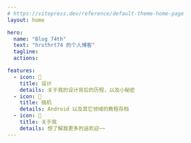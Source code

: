 ```yaml
---
# https://vitepress.dev/reference/default-theme-home-page
layout: home

hero:
  name: "Blog 74th"
  text: "hrsthrt74 的个人博客"
  tagline: 
  actions:

features:
  - icon: 👀
    title: 设计
    details: 关于我的设计背后的历程，以及小秘密
  - icon: 🧐
    title: 搞机
    details: Android 以及其它领域的教程存档
  - icon: 🤗
    title: 关于我
    details: 想了解我更多的话欢迎~~
---
```

